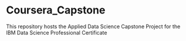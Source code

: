 # Coursera_Capstone
This repository hosts the Applied Data Science Capstone Project for the IBM Data Science Professional Certificate
